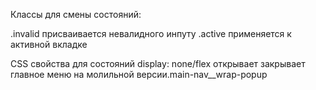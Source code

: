 Классы для смены состояний:

.invalid присваивается невалидного инпуту
.active применяется к активной вкладке

CSS свойства для состояний
display: none/flex открывает закрывает главное меню на молильной версии.main-nav__wrap-popup
